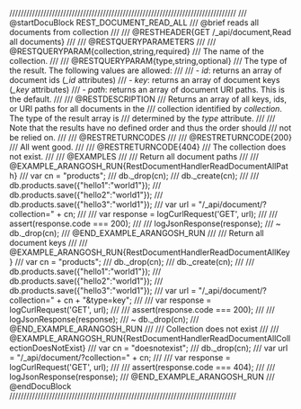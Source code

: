 ////////////////////////////////////////////////////////////////////////////////
/// @startDocuBlock REST_DOCUMENT_READ_ALL
/// @brief reads all documents from collection
///
/// @RESTHEADER{GET /_api/document,Read all documents}
///
/// @RESTQUERYPARAMETERS
///
/// @RESTQUERYPARAM{collection,string,required}
/// The name of the collection.
///
/// @RESTQUERYPARAM{type,string,optional}
/// The type of the result. The following values are allowed:
///
/// - *id*: returns an array of document ids (*_id* attributes)
/// - *key*: returns an array of document keys (*_key* attributes)
/// - *path*: returns an array of document URI paths. This is the default.
///
/// @RESTDESCRIPTION
/// Returns an array of all keys, ids, or URI paths for all documents in the
/// collection identified by *collection*. The type of the result array is
/// determined by the *type* attribute.
///
/// Note that the results have no defined order and thus the order should
/// not be relied on.
///
/// @RESTRETURNCODES
///
/// @RESTRETURNCODE{200}
/// All went good.
///
/// @RESTRETURNCODE{404}
/// The collection does not exist.
///
/// @EXAMPLES
///
/// Return all document paths
///
/// @EXAMPLE_ARANGOSH_RUN{RestDocumentHandlerReadDocumentAllPath}
///     var cn = "products";
///     db._drop(cn);
///     db._create(cn);
///
///     db.products.save({"hello1":"world1"});
///     db.products.save({"hello2":"world1"});
///     db.products.save({"hello3":"world1"});
///     var url = "/_api/document/?collection=" + cn;
///
///     var response = logCurlRequest('GET', url);
///
///     assert(response.code === 200);
///
///     logJsonResponse(response);
///   ~ db._drop(cn);
/// @END_EXAMPLE_ARANGOSH_RUN
///
/// Return all document keys
///
/// @EXAMPLE_ARANGOSH_RUN{RestDocumentHandlerReadDocumentAllKey}
///     var cn = "products";
///     db._drop(cn);
///     db._create(cn);
///
///     db.products.save({"hello1":"world1"});
///     db.products.save({"hello2":"world1"});
///     db.products.save({"hello3":"world1"});
///     var url = "/_api/document/?collection=" + cn + "&type=key";
///
///     var response = logCurlRequest('GET', url);
///
///     assert(response.code === 200);
///
///     logJsonResponse(response);
///   ~ db._drop(cn);
/// @END_EXAMPLE_ARANGOSH_RUN
///
/// Collection does not exist
///
/// @EXAMPLE_ARANGOSH_RUN{RestDocumentHandlerReadDocumentAllCollectionDoesNotExist}
///     var cn = "doesnotexist";
///     db._drop(cn);
///     var url = "/_api/document/?collection=" + cn;
///
///     var response = logCurlRequest('GET', url);
///
///     assert(response.code === 404);
///
///     logJsonResponse(response);
/// @END_EXAMPLE_ARANGOSH_RUN
/// @endDocuBlock
////////////////////////////////////////////////////////////////////////////////